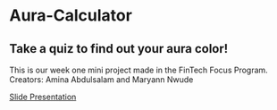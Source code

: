 # Aura-Calculator

## Take a quiz to find out your aura color!

This is our week one mini project made in the FinTech Focus Program. 
Creators: Amina Abdulsalam and Maryann Nwude

[Slide Presentation](https://docs.google.com/presentation/d/1QYLlIYFsC4UbQcnWGjr2Wp1uKRgsRDIeXxr5yu-Ljnw/edit#slide=id.g35f391192_045)
